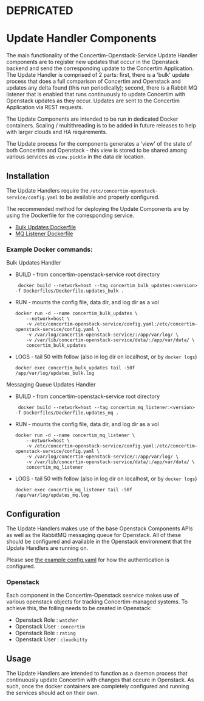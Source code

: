 # DEPRICATED




# Update Handler Components

The main functionality of the Concertim-Openstack-Service Update Handler components are to register new updates that occur in the Openstack backend and send the corresponding update to the Concertim Application. The Update Handler is comprised of 2 parts: first, there is a 'bulk' update process that does a full comparison of Concertim and Openstack and updates any delta found (this run periodically); second, there is a Rabbit MQ listener that is enabled that runs continuously to update Concertim with Openstack updates as they occur. Updates are sent to the Concertim Application via REST requests.

The Update Components are intended to be run in dedicated Docker containers. Scaling / multithreading is to be added in future releases to help with larger clouds and HA requirements.

The Update process for the components generates a 'view' of the state of both Concertim and Openstack - this view is stored to be shared among various services as `view.pickle` in the data dir location.

## Installation

The Update Handlers require the `/etc/concertim-openstack-service/config.yaml` to be available and properly configured.

The recommended method for deploying the Update Components are by using the Dockerfile for the corresponding service.

- [Bulk Updates Dockerfile](/Dockerfiles/Dockerfile.updates_bulk)
- [MQ Listener Dockerfile](/Dockerfiles/Dockerfile.updates_mq)

### Example Docker commands:

Bulk Updates Handler

- BUILD - from concertim-openstack-service root directory
    ``````
     docker build --network=host --tag concertim_bulk_updates:<version> -f Dockerfiles/Dockerfile.updates_bulk .
    ``````
- RUN - mounts the config file, data dir, and log dir as a vol
    ``````
    docker run -d --name concertim_bulk_updates \
		--network=host \
		-v /etc/concertim-openstack-service/config.yaml:/etc/concertim-openstack-service/config.yaml \
		-v /var/log/concertim-openstack-service/:/app/var/log/ \
		-v /var/lib/concertim-openstack-service/data/:/app/var/data/ \
		concertim_bulk_updates
    ``````
- LOGS - tail 50 with follow (also in log dir on localhost, or by `docker logs`)
    ``````
    docker exec concertim_bulk_updates tail -50f /app/var/log/updates_bulk.log
    ``````
	
Messaging Queue Updates Handler

- BUILD - from concertim-openstack-service root directory
    ``````
     docker build --network=host --tag concertim_mq_listener:<version> -f Dockerfiles/Dockerfile.updates_mq .
    ``````
- RUN - mounts the config file, data dir, and log dir as a vol
    ``````
    docker run -d --name concertim_mq_listener \
		--network=host \
		-v /etc/concertim-openstack-service/config.yaml:/etc/concertim-openstack-service/config.yaml \
		-v /var/log/concertim-openstack-service/:/app/var/log/ \
		-v /var/lib/concertim-openstack-service/data/:/app/var/data/ \
		concertim_mq_listener
    ``````
- LOGS - tail 50 with follow (also in log dir on localhost, or by `docker logs`)
    ``````
    docker exec concertim_mq_listener tail -50f /app/var/log/updates_mq.log
    ``````

## Configuration

The Update Handlers makes use of the base Openstack Components APIs as well as the RabbitMQ messaging queue for Openstack. All of these should be configured and available in the Openstack environment that the Update Handlers are running on.

Please see [the example config.yaml](/etc/config-sample.yaml) for how the authentication is configured.

### Openstack

Each component in the Concertim-Openstack sesrvice makes use of various openstack objects for tracking Concertim-managed systems. To achieve this, the folling needs to be created in Openstack:

- Openstack Role : `watcher`
- Openstack User : `concertim`
- Openstack Role : `rating`
- Openstack User : `cloudkitty`

## Usage

The Update Handlers are intended to function as a daemon process that continuously update Concertim with changes that occure in Openstack. As such, once the docker containers are completely configured and running the services should act on their own.
